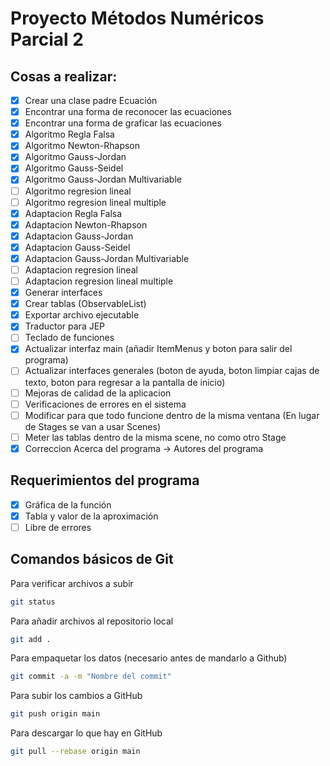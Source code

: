# Proyecto Métodos Numéricos Parcial 2

## Cosas a realizar:

- [x] Crear una clase padre Ecuación
- [x] Encontrar una forma de reconocer las ecuaciones
- [x] Encontrar una forma de graficar las ecuaciones
- [x] Algoritmo Regla Falsa
- [x] Algoritmo Newton-Rhapson
- [x] Algoritmo Gauss-Jordan
- [x] Algoritmo Gauss-Seidel
- [x] Algoritmo Gauss-Jordan Multivariable
- [ ] Algoritmo regresion lineal
- [ ] Algoritmo regresion lineal multiple
- [x] Adaptacion Regla Falsa
- [x] Adaptacion Newton-Rhapson
- [x] Adaptacion Gauss-Jordan
- [x] Adaptacion Gauss-Seidel
- [x] Adaptacion Gauss-Jordan Multivariable
- [ ] Adaptacion regresion lineal
- [ ] Adaptacion regresion lineal multiple
- [x] Generar interfaces
- [x] Crear tablas (ObservableList)
- [x] Exportar archivo ejecutable
- [x] Traductor para JEP
- [ ] Teclado de funciones
- [x] Actualizar interfaz main (añadir ItemMenus y boton para salir del programa)
- [ ] Actualizar interfaces generales (boton de ayuda, boton limpiar cajas de texto,
boton para regresar a la pantalla de inicio)
- [ ] Mejoras de calidad de la aplicacion
- [ ] Verificaciones de errores en el sistema
- [ ] Modificar para que todo funcione dentro de la misma ventana (En lugar de Stages se van a usar Scenes)
- [ ] Meter las tablas dentro de la misma scene, no como otro Stage
- [x] Correccion Acerca del programa -> Autores del programa

## Requerimientos del programa
- [x] Gráfica de la función
- [x] Tabla y valor de la aproximación
- [ ] Libre de errores

## Comandos básicos de Git
Para verificar archivos a subir
```bash
git status
```
Para añadir archivos al repositorio local 
```bash
git add .
```
Para empaquetar los datos (necesario antes de mandarlo a Github)
```bash
git commit -a -m "Nombre del commit"
```
Para subir los cambios a GitHub
```bash
git push origin main
```
Para descargar lo que hay en GitHub
```bash
git pull --rebase origin main
```